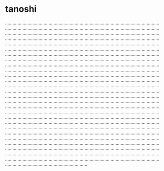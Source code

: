 # tanoshi
......................................................................................................................................................................................................................................................................................................................................................................................................................................................................................................................................................................................................................................................................................................................................................................................................................................................................................................................................................................................................................................................................................................................................................................................................................................................................................................................................................................................................................................................................................................................................................................................................................................................................................................................................................................................................................................................................................................................................................................................................................................................................................................................................................................................................................................................................................................................................................................................................................................................................................................................................................................................................................................................................................................................................................................................................................................................................................................................................................................................................................................................................................................................................................................................................................................................................................................................................................................................................................................................................................................................................................